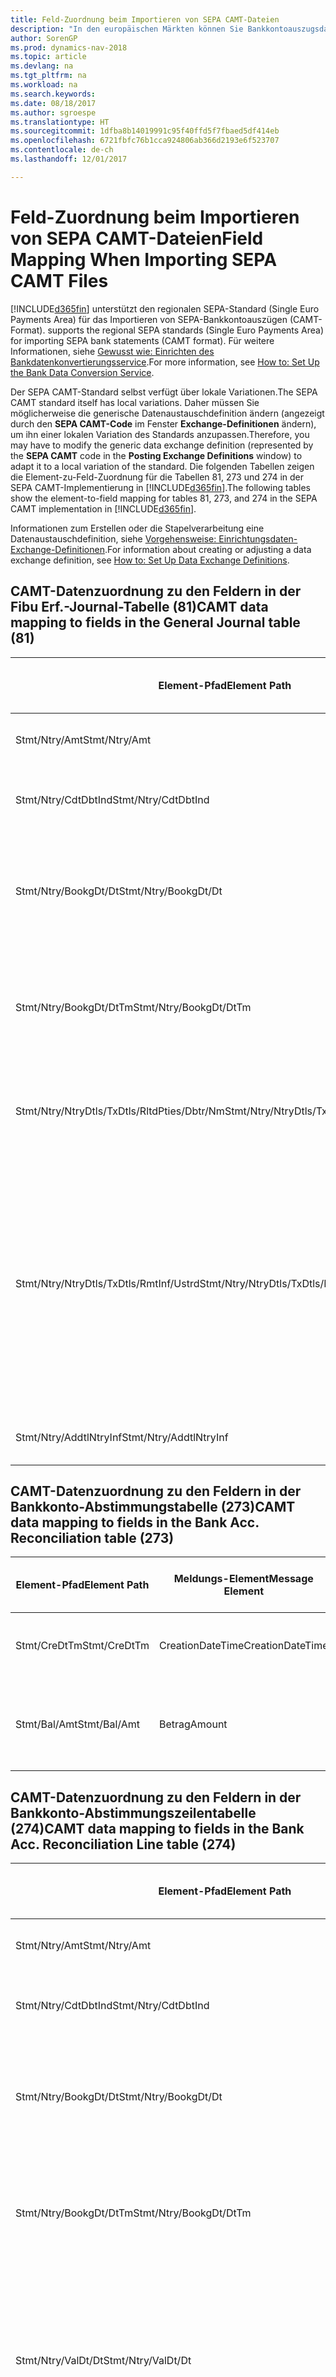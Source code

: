 ```yaml
---
title: Feld-Zuordnung beim Importieren von SEPA CAMT-Dateien
description: "In den europäischen Märkten können Sie Bankkontoauszugsdateien in den regionalen SEPA-Standards (einzelner Eurozahlungs-Bereich) importieren."
author: SorenGP
ms.prod: dynamics-nav-2018
ms.topic: article
ms.devlang: na
ms.tgt_pltfrm: na
ms.workload: na
ms.search.keywords: 
ms.date: 08/18/2017
ms.author: sgroespe
ms.translationtype: HT
ms.sourcegitcommit: 1dfba8b14019991c95f40ffd5f7fbaed5df414eb
ms.openlocfilehash: 6721fbfc76b1cca924806ab366d2193e6f523707
ms.contentlocale: de-ch
ms.lasthandoff: 12/01/2017

---
```

# <a name="field-mapping-when-importing-sepa-camt-files"></a><span data-ttu-id="c1bb7-103">Feld-Zuordnung beim Importieren von SEPA CAMT-Dateien</span><span class="sxs-lookup"><span data-stu-id="c1bb7-103">Field Mapping When Importing SEPA CAMT Files</span></span>
[!INCLUDE[d365fin](includes/d365fin_md.md)]<span data-ttu-id="c1bb7-104"> unterstützt den regionalen SEPA-Standard (Single Euro Payments Area) für das Importieren von SEPA-Bankkontoauszügen (CAMT-Format).</span><span class="sxs-lookup"><span data-stu-id="c1bb7-104"> supports the regional SEPA standards (Single Euro Payments Area) for importing SEPA bank statements (CAMT format).</span></span> <span data-ttu-id="c1bb7-105">Für weitere Informationen, siehe [Gewusst wie: Einrichten des Bankdatenkonvertierungsservice](bank-how-setup-bank-data-conversion-service.md).</span><span class="sxs-lookup"><span data-stu-id="c1bb7-105">For more information, see [How to: Set Up the Bank Data Conversion Service](bank-how-setup-bank-data-conversion-service.md).</span></span>  

 <span data-ttu-id="c1bb7-106">Der SEPA CAMT-Standard selbst verfügt über lokale Variationen.</span><span class="sxs-lookup"><span data-stu-id="c1bb7-106">The SEPA CAMT standard itself has local variations.</span></span> <span data-ttu-id="c1bb7-107">Daher müssen Sie möglicherweise die generische Datenaustauschdefinition ändern (angezeigt durch den **SEPA CAMT-Code** im Fenster **Exchange-Definitionen** ändern), um ihn einer lokalen Variation des Standards anzupassen.</span><span class="sxs-lookup"><span data-stu-id="c1bb7-107">Therefore, you may have to modify the generic data exchange definition (represented by the **SEPA CAMT** code in the **Posting Exchange Definitions** window) to adapt it to a local variation of the standard.</span></span> <span data-ttu-id="c1bb7-108">Die folgenden Tabellen zeigen die Element-zu-Feld-Zuordnung für die Tabellen 81, 273 und 274 in der SEPA CAMT-Implementierung in [!INCLUDE[d365fin](includes/d365fin_md.md)].</span><span class="sxs-lookup"><span data-stu-id="c1bb7-108">The following tables show the element-to-field mapping for tables 81, 273, and 274 in the SEPA CAMT implementation in [!INCLUDE[d365fin](includes/d365fin_md.md)].</span></span>  

 <span data-ttu-id="c1bb7-109">Informationen zum Erstellen oder die Stapelverarbeitung eine Datenaustauschdefinition, siehe [Vorgehensweise: Einrichtungsdaten-Exchange-Definitionen](across-how-to-set-up-data-exchange-definitions.md).</span><span class="sxs-lookup"><span data-stu-id="c1bb7-109">For information about creating or adjusting a data exchange definition, see [How to: Set Up Data Exchange Definitions](across-how-to-set-up-data-exchange-definitions.md).</span></span>  

## <a name="camt-data-mapping-to-fields-in-the-general-journal-table-81"></a><span data-ttu-id="c1bb7-110">CAMT-Datenzuordnung zu den Feldern in der Fibu Erf.-Journal-Tabelle (81)</span><span class="sxs-lookup"><span data-stu-id="c1bb7-110">CAMT data mapping to fields in the General Journal table (81)</span></span>  

|<span data-ttu-id="c1bb7-111">Element-Pfad</span><span class="sxs-lookup"><span data-stu-id="c1bb7-111">Element Path</span></span>|<span data-ttu-id="c1bb7-112">Meldungs-Element</span><span class="sxs-lookup"><span data-stu-id="c1bb7-112">Message Element</span></span>|<span data-ttu-id="c1bb7-113">Datentyp</span><span class="sxs-lookup"><span data-stu-id="c1bb7-113">Data Type</span></span>|<span data-ttu-id="c1bb7-114">Beschreibung</span><span class="sxs-lookup"><span data-stu-id="c1bb7-114">Description</span></span>|<span data-ttu-id="c1bb7-115">Kennzeichen mit negativem Zeichen</span><span class="sxs-lookup"><span data-stu-id="c1bb7-115">Negative-Sign Identifier</span></span>|<span data-ttu-id="c1bb7-116">Feldnr.</span><span class="sxs-lookup"><span data-stu-id="c1bb7-116">Field No.</span></span>|<span data-ttu-id="c1bb7-117">Feldname</span><span class="sxs-lookup"><span data-stu-id="c1bb7-117">Field Name</span></span>|  
|------------------|---------------------|---------------|-----------------|-------------------------------|---------------|----------------|  
|<span data-ttu-id="c1bb7-118">Stmt/Ntry/Amt</span><span class="sxs-lookup"><span data-stu-id="c1bb7-118">Stmt/Ntry/Amt</span></span>|<span data-ttu-id="c1bb7-119">Betrag</span><span class="sxs-lookup"><span data-stu-id="c1bb7-119">Amount</span></span>|<span data-ttu-id="c1bb7-120">Dezimal</span><span class="sxs-lookup"><span data-stu-id="c1bb7-120">Decimal</span></span>|<span data-ttu-id="c1bb7-121">Der Geldbetrag im Bargeldposten</span><span class="sxs-lookup"><span data-stu-id="c1bb7-121">The amount of money in the cash entry</span></span>||<span data-ttu-id="c1bb7-122">13</span><span class="sxs-lookup"><span data-stu-id="c1bb7-122">13</span></span>|<span data-ttu-id="c1bb7-123">Betrag</span><span class="sxs-lookup"><span data-stu-id="c1bb7-123">Amount</span></span>|  
|<span data-ttu-id="c1bb7-124">Stmt/Ntry/CdtDbtInd</span><span class="sxs-lookup"><span data-stu-id="c1bb7-124">Stmt/Ntry/CdtDbtInd</span></span>|<span data-ttu-id="c1bb7-125">CreditDebitIndicator</span><span class="sxs-lookup"><span data-stu-id="c1bb7-125">CreditDebitIndicator</span></span>|<span data-ttu-id="c1bb7-126">Text</span><span class="sxs-lookup"><span data-stu-id="c1bb7-126">Text</span></span>|<span data-ttu-id="c1bb7-127">Gibt an, ob der Posten ein Habenbetrag oder ein Sollposten ist</span><span class="sxs-lookup"><span data-stu-id="c1bb7-127">Indicates whether the entry is a credit or a debit entry</span></span>|<span data-ttu-id="c1bb7-128">DBIT</span><span class="sxs-lookup"><span data-stu-id="c1bb7-128">DBIT</span></span>|<span data-ttu-id="c1bb7-129">13</span><span class="sxs-lookup"><span data-stu-id="c1bb7-129">13</span></span>|<span data-ttu-id="c1bb7-130">Betrag</span><span class="sxs-lookup"><span data-stu-id="c1bb7-130">Amount</span></span>|  
|<span data-ttu-id="c1bb7-131">Stmt/Ntry/BookgDt/Dt</span><span class="sxs-lookup"><span data-stu-id="c1bb7-131">Stmt/Ntry/BookgDt/Dt</span></span>|<span data-ttu-id="c1bb7-132">Datum</span><span class="sxs-lookup"><span data-stu-id="c1bb7-132">Date</span></span>|<span data-ttu-id="c1bb7-133">Datum</span><span class="sxs-lookup"><span data-stu-id="c1bb7-133">Date</span></span>|<span data-ttu-id="c1bb7-134">Das Datum der Buchung eines Postens auf einem Konto oder in den Büchern des Buchhaltungsservices.</span><span class="sxs-lookup"><span data-stu-id="c1bb7-134">The date when an entry is posted to an account on the account servicer's books</span></span>||<span data-ttu-id="c1bb7-135">5</span><span class="sxs-lookup"><span data-stu-id="c1bb7-135">5</span></span>|<span data-ttu-id="c1bb7-136">Buchungsdatum</span><span class="sxs-lookup"><span data-stu-id="c1bb7-136">Posting Date</span></span>|  
|<span data-ttu-id="c1bb7-137">Stmt/Ntry/BookgDt/DtTm</span><span class="sxs-lookup"><span data-stu-id="c1bb7-137">Stmt/Ntry/BookgDt/DtTm</span></span>|<span data-ttu-id="c1bb7-138">DateTime</span><span class="sxs-lookup"><span data-stu-id="c1bb7-138">DateTime</span></span>|<span data-ttu-id="c1bb7-139">DateTime</span><span class="sxs-lookup"><span data-stu-id="c1bb7-139">DateTime</span></span>|<span data-ttu-id="c1bb7-140">Das Datum und die Uhrzeit der Buchung eines Postens auf einem Konto oder in den Büchern des Buchhaltungsservices.</span><span class="sxs-lookup"><span data-stu-id="c1bb7-140">The date and time when an entry is posted to an account on the account servicer's books</span></span>||<span data-ttu-id="c1bb7-141">5</span><span class="sxs-lookup"><span data-stu-id="c1bb7-141">5</span></span>|<span data-ttu-id="c1bb7-142">Buchungsdatum</span><span class="sxs-lookup"><span data-stu-id="c1bb7-142">Posting Date</span></span>|  
|<span data-ttu-id="c1bb7-143">Stmt/Ntry/NtryDtls/TxDtls/RltdPties/Dbtr/Nm</span><span class="sxs-lookup"><span data-stu-id="c1bb7-143">Stmt/Ntry/NtryDtls/TxDtls/RltdPties/Dbtr/Nm</span></span>|<span data-ttu-id="c1bb7-144">Name</span><span class="sxs-lookup"><span data-stu-id="c1bb7-144">Name</span></span>|<span data-ttu-id="c1bb7-145">Text</span><span class="sxs-lookup"><span data-stu-id="c1bb7-145">Text</span></span>|<span data-ttu-id="c1bb7-146">Der Name der Partei, die einen Geldbetrag an das (wesentlichen) schuldet können</span><span class="sxs-lookup"><span data-stu-id="c1bb7-146">The name of the party that owes an amount of money to the (ultimate) creditor</span></span>||<span data-ttu-id="c1bb7-147">1221</span><span class="sxs-lookup"><span data-stu-id="c1bb7-147">1221</span></span>|<span data-ttu-id="c1bb7-148">Informationen Zahlender</span><span class="sxs-lookup"><span data-stu-id="c1bb7-148">Payer Information</span></span>|  
|<span data-ttu-id="c1bb7-149">Stmt/Ntry/NtryDtls/TxDtls/RmtInf/Ustrd</span><span class="sxs-lookup"><span data-stu-id="c1bb7-149">Stmt/Ntry/NtryDtls/TxDtls/RmtInf/Ustrd</span></span>|<span data-ttu-id="c1bb7-150">Unstrukturiert</span><span class="sxs-lookup"><span data-stu-id="c1bb7-150">Unstructured</span></span>|<span data-ttu-id="c1bb7-151">Text</span><span class="sxs-lookup"><span data-stu-id="c1bb7-151">Text</span></span>|<span data-ttu-id="c1bb7-152">Informationen, die angegeben werden, um Abgleichen/Abstimmung eines Postens mit den Artikeln zu aktivieren, die die Zahlung abgleichen soll, wie etwa Handelsrechnungen in einem Debitorensystem, in unstrukturierter Form.</span><span class="sxs-lookup"><span data-stu-id="c1bb7-152">Information supplied to enable the matching/reconciliation of an entry with the items that the payment is intended to settle, such as commercial invoices in an accounts-receivable system, in an unstructured form</span></span>||<span data-ttu-id="c1bb7-153">8</span><span class="sxs-lookup"><span data-stu-id="c1bb7-153">8</span></span>|<span data-ttu-id="c1bb7-154">Beschreibung</span><span class="sxs-lookup"><span data-stu-id="c1bb7-154">Description</span></span>|  
|<span data-ttu-id="c1bb7-155">Stmt/Ntry/AddtlNtryInf</span><span class="sxs-lookup"><span data-stu-id="c1bb7-155">Stmt/Ntry/AddtlNtryInf</span></span>|<span data-ttu-id="c1bb7-156">ZusätzlicheEingabeInformationen</span><span class="sxs-lookup"><span data-stu-id="c1bb7-156">AdditionalEntryInformation</span></span>|<span data-ttu-id="c1bb7-157">Text</span><span class="sxs-lookup"><span data-stu-id="c1bb7-157">Text</span></span>|<span data-ttu-id="c1bb7-158">Zusätzliche Informationen zu der Eingabe</span><span class="sxs-lookup"><span data-stu-id="c1bb7-158">Additional information about the entry</span></span>||<span data-ttu-id="c1bb7-159">1222</span><span class="sxs-lookup"><span data-stu-id="c1bb7-159">1222</span></span>|<span data-ttu-id="c1bb7-160">Transaktionsinformationen</span><span class="sxs-lookup"><span data-stu-id="c1bb7-160">Transaction Information</span></span>|  

## <a name="camt-data-mapping-to-fields-in-the-bank-acc-reconciliation-table-273"></a><span data-ttu-id="c1bb7-161">CAMT-Datenzuordnung zu den Feldern in der Bankkonto-Abstimmungstabelle (273)</span><span class="sxs-lookup"><span data-stu-id="c1bb7-161">CAMT data mapping to fields in the Bank Acc. Reconciliation table (273)</span></span>  

|<span data-ttu-id="c1bb7-162">Element-Pfad</span><span class="sxs-lookup"><span data-stu-id="c1bb7-162">Element Path</span></span>|<span data-ttu-id="c1bb7-163">Meldungs-Element</span><span class="sxs-lookup"><span data-stu-id="c1bb7-163">Message Element</span></span>|<span data-ttu-id="c1bb7-164">Datentyp</span><span class="sxs-lookup"><span data-stu-id="c1bb7-164">Data Type</span></span>|<span data-ttu-id="c1bb7-165">Beschreibung</span><span class="sxs-lookup"><span data-stu-id="c1bb7-165">Description</span></span>|<span data-ttu-id="c1bb7-166">Kennzeichen mit negativem Zeichen</span><span class="sxs-lookup"><span data-stu-id="c1bb7-166">Negative-Sign Identifier</span></span>|<span data-ttu-id="c1bb7-167">Feldnr.</span><span class="sxs-lookup"><span data-stu-id="c1bb7-167">Field No.</span></span>|<span data-ttu-id="c1bb7-168">Feldname</span><span class="sxs-lookup"><span data-stu-id="c1bb7-168">Field Name</span></span>|  
|------------------|---------------------|---------------|-----------------|-------------------------------|---------------|----------------|  
|<span data-ttu-id="c1bb7-169">Stmt/CreDtTm</span><span class="sxs-lookup"><span data-stu-id="c1bb7-169">Stmt/CreDtTm</span></span>|<span data-ttu-id="c1bb7-170">CreationDateTime</span><span class="sxs-lookup"><span data-stu-id="c1bb7-170">CreationDateTime</span></span>|<span data-ttu-id="c1bb7-171">Datum</span><span class="sxs-lookup"><span data-stu-id="c1bb7-171">Date</span></span>|<span data-ttu-id="c1bb7-172">Das Datum und die Uhrzeit der Erstellung der Nachricht.</span><span class="sxs-lookup"><span data-stu-id="c1bb7-172">The date and time when the message was created</span></span>||<span data-ttu-id="c1bb7-173">3</span><span class="sxs-lookup"><span data-stu-id="c1bb7-173">3</span></span>|<span data-ttu-id="c1bb7-174">Auszugsdatum</span><span class="sxs-lookup"><span data-stu-id="c1bb7-174">Statement Date</span></span>|  
|<span data-ttu-id="c1bb7-175">Stmt/Bal/Amt</span><span class="sxs-lookup"><span data-stu-id="c1bb7-175">Stmt/Bal/Amt</span></span>|<span data-ttu-id="c1bb7-176">Betrag</span><span class="sxs-lookup"><span data-stu-id="c1bb7-176">Amount</span></span>|<span data-ttu-id="c1bb7-177">Dezimal</span><span class="sxs-lookup"><span data-stu-id="c1bb7-177">Decimal</span></span>|<span data-ttu-id="c1bb7-178">Der Betrag, der aus den Nettobeträgen für alle Soll- und Habenposten resultiert</span><span class="sxs-lookup"><span data-stu-id="c1bb7-178">The amount resulting from the netted amounts for all debit and credit entries</span></span>||<span data-ttu-id="c1bb7-179">4</span><span class="sxs-lookup"><span data-stu-id="c1bb7-179">4</span></span>|<span data-ttu-id="c1bb7-180">Auszug Schluss-Saldo</span><span class="sxs-lookup"><span data-stu-id="c1bb7-180">Statement Ending Balance</span></span>|  

## <a name="camt-data-mapping-to-fields-in-the-bank-acc-reconciliation-line-table-274"></a><span data-ttu-id="c1bb7-181">CAMT-Datenzuordnung zu den Feldern in der Bankkonto-Abstimmungszeilentabelle (274)</span><span class="sxs-lookup"><span data-stu-id="c1bb7-181">CAMT data mapping to fields in the Bank Acc. Reconciliation Line table (274)</span></span>  

|<span data-ttu-id="c1bb7-182">Element-Pfad</span><span class="sxs-lookup"><span data-stu-id="c1bb7-182">Element Path</span></span>|<span data-ttu-id="c1bb7-183">Meldungs-Element</span><span class="sxs-lookup"><span data-stu-id="c1bb7-183">Message Element</span></span>|<span data-ttu-id="c1bb7-184">Datentyp</span><span class="sxs-lookup"><span data-stu-id="c1bb7-184">Data Type</span></span>|<span data-ttu-id="c1bb7-185">Beschreibung</span><span class="sxs-lookup"><span data-stu-id="c1bb7-185">Description</span></span>|<span data-ttu-id="c1bb7-186">Kennzeichen mit negativem Zeichen</span><span class="sxs-lookup"><span data-stu-id="c1bb7-186">Negative-Sign Identifier</span></span>|<span data-ttu-id="c1bb7-187">Feldnr.</span><span class="sxs-lookup"><span data-stu-id="c1bb7-187">Field No.</span></span>|<span data-ttu-id="c1bb7-188">Feldname</span><span class="sxs-lookup"><span data-stu-id="c1bb7-188">Field Name</span></span>|  
|------------------|---------------------|---------------|-----------------|-------------------------------|---------------|----------------|  
|<span data-ttu-id="c1bb7-189">Stmt/Ntry/Amt</span><span class="sxs-lookup"><span data-stu-id="c1bb7-189">Stmt/Ntry/Amt</span></span>|<span data-ttu-id="c1bb7-190">Betrag</span><span class="sxs-lookup"><span data-stu-id="c1bb7-190">Amount</span></span>|<span data-ttu-id="c1bb7-191">Dezimal</span><span class="sxs-lookup"><span data-stu-id="c1bb7-191">Decimal</span></span>|<span data-ttu-id="c1bb7-192">Der Geldbetrag im Bargeldposten</span><span class="sxs-lookup"><span data-stu-id="c1bb7-192">The amount of money in the cash entry</span></span>||<span data-ttu-id="c1bb7-193">7</span><span class="sxs-lookup"><span data-stu-id="c1bb7-193">7</span></span>|<span data-ttu-id="c1bb7-194">Auszugsbetrag</span><span class="sxs-lookup"><span data-stu-id="c1bb7-194">Statement Amount</span></span>|  
|<span data-ttu-id="c1bb7-195">Stmt/Ntry/CdtDbtInd</span><span class="sxs-lookup"><span data-stu-id="c1bb7-195">Stmt/Ntry/CdtDbtInd</span></span>|<span data-ttu-id="c1bb7-196">CreditDebitIndicator</span><span class="sxs-lookup"><span data-stu-id="c1bb7-196">CreditDebitIndicator</span></span>|<span data-ttu-id="c1bb7-197">Text</span><span class="sxs-lookup"><span data-stu-id="c1bb7-197">Text</span></span>|<span data-ttu-id="c1bb7-198">Gibt an, ob der Posten ein Habenbetrag oder ein Sollposten ist</span><span class="sxs-lookup"><span data-stu-id="c1bb7-198">Indicates whether the entry is a credit or a debit entry</span></span>|<span data-ttu-id="c1bb7-199">DBIT</span><span class="sxs-lookup"><span data-stu-id="c1bb7-199">DBIT</span></span>|<span data-ttu-id="c1bb7-200">7</span><span class="sxs-lookup"><span data-stu-id="c1bb7-200">7</span></span>|<span data-ttu-id="c1bb7-201">Auszugsbetrag</span><span class="sxs-lookup"><span data-stu-id="c1bb7-201">Statement Amount</span></span>|  
|<span data-ttu-id="c1bb7-202">Stmt/Ntry/BookgDt/Dt</span><span class="sxs-lookup"><span data-stu-id="c1bb7-202">Stmt/Ntry/BookgDt/Dt</span></span>|<span data-ttu-id="c1bb7-203">Datum</span><span class="sxs-lookup"><span data-stu-id="c1bb7-203">Date</span></span>|<span data-ttu-id="c1bb7-204">Datum</span><span class="sxs-lookup"><span data-stu-id="c1bb7-204">Date</span></span>|<span data-ttu-id="c1bb7-205">Das Datum der Buchung eines Postens auf einem Konto oder in den Büchern des Buchhaltungsservices.</span><span class="sxs-lookup"><span data-stu-id="c1bb7-205">The date when an entry is posted to an account on the account servicer's books</span></span>||<span data-ttu-id="c1bb7-206">5</span><span class="sxs-lookup"><span data-stu-id="c1bb7-206">5</span></span>|<span data-ttu-id="c1bb7-207">Transaktionsdatum</span><span class="sxs-lookup"><span data-stu-id="c1bb7-207">Transaction Date</span></span>|  
|<span data-ttu-id="c1bb7-208">Stmt/Ntry/BookgDt/DtTm</span><span class="sxs-lookup"><span data-stu-id="c1bb7-208">Stmt/Ntry/BookgDt/DtTm</span></span>|<span data-ttu-id="c1bb7-209">DateTime</span><span class="sxs-lookup"><span data-stu-id="c1bb7-209">DateTime</span></span>|<span data-ttu-id="c1bb7-210">DateTime</span><span class="sxs-lookup"><span data-stu-id="c1bb7-210">DateTime</span></span>|<span data-ttu-id="c1bb7-211">Das Datum und die Uhrzeit der Buchung eines Postens auf einem Konto oder in den Büchern des Buchhaltungsservices.</span><span class="sxs-lookup"><span data-stu-id="c1bb7-211">The date and time when an entry is posted to an account on the account servicer's books</span></span>||<span data-ttu-id="c1bb7-212">5</span><span class="sxs-lookup"><span data-stu-id="c1bb7-212">5</span></span>|<span data-ttu-id="c1bb7-213">Transaktionsdatum</span><span class="sxs-lookup"><span data-stu-id="c1bb7-213">Transaction Date</span></span>|  
|<span data-ttu-id="c1bb7-214">Stmt/Ntry/ValDt/Dt</span><span class="sxs-lookup"><span data-stu-id="c1bb7-214">Stmt/Ntry/ValDt/Dt</span></span>|<span data-ttu-id="c1bb7-215">Datum</span><span class="sxs-lookup"><span data-stu-id="c1bb7-215">Date</span></span>|<span data-ttu-id="c1bb7-216">Datum</span><span class="sxs-lookup"><span data-stu-id="c1bb7-216">Date</span></span>|<span data-ttu-id="c1bb7-217">Das Datum, an dem Anlagen für den Kontobesitzer im Falle eines Habenpostens verfügbar sind oder oder im Falle eines Sollpostens nicht mehr verfügbar sind.</span><span class="sxs-lookup"><span data-stu-id="c1bb7-217">The date when assets become available to the account owner in case of a credit entry, or cease to be available to the account owner in case of a debit entry</span></span>||<span data-ttu-id="c1bb7-218">12</span><span class="sxs-lookup"><span data-stu-id="c1bb7-218">12</span></span>|<span data-ttu-id="c1bb7-219">Valutadatum</span><span class="sxs-lookup"><span data-stu-id="c1bb7-219">Value Date</span></span>|  
|<span data-ttu-id="c1bb7-220">Stmt/Ntry/ValDt/DtTm</span><span class="sxs-lookup"><span data-stu-id="c1bb7-220">Stmt/Ntry/ValDt/DtTm</span></span>|<span data-ttu-id="c1bb7-221">DateTime</span><span class="sxs-lookup"><span data-stu-id="c1bb7-221">DateTime</span></span>|<span data-ttu-id="c1bb7-222">DateTime</span><span class="sxs-lookup"><span data-stu-id="c1bb7-222">DateTime</span></span>|<span data-ttu-id="c1bb7-223">Das Datum und die Uhrzeit, wenn Anlagen für den Kontobesitzer im Falle eines Habenpostens verfügbar sind oder oder im Falle eines Sollpostens nicht mehr verfügbar sind.</span><span class="sxs-lookup"><span data-stu-id="c1bb7-223">The date and time when assets become available to the account owner in case of a credit entry, or cease to be available to the account owner in case of a debit entry</span></span>||<span data-ttu-id="c1bb7-224">12</span><span class="sxs-lookup"><span data-stu-id="c1bb7-224">12</span></span>|<span data-ttu-id="c1bb7-225">Valutadatum</span><span class="sxs-lookup"><span data-stu-id="c1bb7-225">Value Date</span></span>|  
|<span data-ttu-id="c1bb7-226">Stmt/Ntry/NtryDtls/TxDtls/RltdPties/Dbtr/Nm</span><span class="sxs-lookup"><span data-stu-id="c1bb7-226">Stmt/Ntry/NtryDtls/TxDtls/RltdPties/Dbtr/Nm</span></span>|<span data-ttu-id="c1bb7-227">Name</span><span class="sxs-lookup"><span data-stu-id="c1bb7-227">Name</span></span>|<span data-ttu-id="c1bb7-228">Text</span><span class="sxs-lookup"><span data-stu-id="c1bb7-228">Text</span></span>|<span data-ttu-id="c1bb7-229">Der Name der Partei, die einen Geldbetrag an das (wesentlichen) schuldet können</span><span class="sxs-lookup"><span data-stu-id="c1bb7-229">The name of the party that owes an amount of money to the (ultimate) creditor</span></span>||<span data-ttu-id="c1bb7-230">15</span><span class="sxs-lookup"><span data-stu-id="c1bb7-230">15</span></span>|<span data-ttu-id="c1bb7-231">Informationen Zahlender</span><span class="sxs-lookup"><span data-stu-id="c1bb7-231">Payer Information</span></span>|  
|<span data-ttu-id="c1bb7-232">Stmt/Ntry/NtryDtls/TxDtls/RmtInf/Ustrd</span><span class="sxs-lookup"><span data-stu-id="c1bb7-232">Stmt/Ntry/NtryDtls/TxDtls/RmtInf/Ustrd</span></span>|<span data-ttu-id="c1bb7-233">Unstrukturiert</span><span class="sxs-lookup"><span data-stu-id="c1bb7-233">Unstructured</span></span>|<span data-ttu-id="c1bb7-234">Text</span><span class="sxs-lookup"><span data-stu-id="c1bb7-234">Text</span></span>|<span data-ttu-id="c1bb7-235">Informationen, die angegeben werden, um Abgleichen/Abstimmung eines Postens mit den Artikeln zu aktivieren, die die Zahlung abgleichen soll, wie etwa Handelsrechnungen in einem Debitorensystem, in unstrukturierter Form.</span><span class="sxs-lookup"><span data-stu-id="c1bb7-235">Information supplied to enable the matching/reconciliation of an entry with the items that the payment is intended to settle, such as commercial invoices in an accounts-receivable system, in an unstructured form</span></span>||<span data-ttu-id="c1bb7-236">6</span><span class="sxs-lookup"><span data-stu-id="c1bb7-236">6</span></span>|<span data-ttu-id="c1bb7-237">Beschreibung</span><span class="sxs-lookup"><span data-stu-id="c1bb7-237">Description</span></span>|  
|<span data-ttu-id="c1bb7-238">Stmt/Ntry/AddtlNtryInf</span><span class="sxs-lookup"><span data-stu-id="c1bb7-238">Stmt/Ntry/AddtlNtryInf</span></span>|<span data-ttu-id="c1bb7-239">ZusätzlicheEingabeInformationen</span><span class="sxs-lookup"><span data-stu-id="c1bb7-239">AdditionalEntryInformation</span></span>|<span data-ttu-id="c1bb7-240">Text</span><span class="sxs-lookup"><span data-stu-id="c1bb7-240">Text</span></span>|<span data-ttu-id="c1bb7-241">Zusätzliche Informationen zu der Eingabe</span><span class="sxs-lookup"><span data-stu-id="c1bb7-241">Additional information about the entry</span></span>||<span data-ttu-id="c1bb7-242">16</span><span class="sxs-lookup"><span data-stu-id="c1bb7-242">16</span></span>|<span data-ttu-id="c1bb7-243">Transaktionsinformationen</span><span class="sxs-lookup"><span data-stu-id="c1bb7-243">Transaction Information</span></span>|  

 <span data-ttu-id="c1bb7-244">Elemente im **Ntry**-Knoten, die in [!INCLUDE[d365fin](includes/d365fin_md.md)] importiert, aber nicht mit einem Feld verknüpft werden, werden in der **Exch.Spaltendefinition buchen**-Tabelle gespeichert.</span><span class="sxs-lookup"><span data-stu-id="c1bb7-244">Elements in the **Ntry** node that are imported into [!INCLUDE[d365fin](includes/d365fin_md.md)] but not mapped to any fields are stored in the **Posting Exch. Column Def** table.</span></span> <span data-ttu-id="c1bb7-245">Benutzer können diese Elemente **Zahlungsabstimmungs-Erfassungsjournal**, **Zahlungsausgleich** und **Bankkonto Abstimmen** Fenstern anzeigen, indem sie die **Details zur Bankauszugsposition** Aktion auswählen.</span><span class="sxs-lookup"><span data-stu-id="c1bb7-245">Users can view these elements from the **Payment Reconciliation Journal**, **Payment Application**, and **Bank Acc. Reconciliation** windows by choosing the **Bank Statement Line Details** action.</span></span> <span data-ttu-id="c1bb7-246">Weitere Informationen finden Sie unter [So gehts: Abstimmen von Zahlungen mithilfe der automatischen Anwendung](receivables-how-reconcile-payments-auto-application.md).</span><span class="sxs-lookup"><span data-stu-id="c1bb7-246">For more information, see [How to: Reconcile Payments Using Automatic Application](receivables-how-reconcile-payments-auto-application.md).</span></span>  
## <a name="see-also"></a><span data-ttu-id="c1bb7-247">Siehe auch</span><span class="sxs-lookup"><span data-stu-id="c1bb7-247">See Also</span></span>  
[<span data-ttu-id="c1bb7-248">Einrichten eines Datenaustauschs</span><span class="sxs-lookup"><span data-stu-id="c1bb7-248">Setting Up Data Exchange</span></span>](across-set-up-data-exchange.md)  
[<span data-ttu-id="c1bb7-249">Daten elektronisch austauschen</span><span class="sxs-lookup"><span data-stu-id="c1bb7-249">Exchanging Data Electronically</span></span>](across-data-exchange.md)  
<span data-ttu-id="c1bb7-250">[Gewusst wie: Einrichten des Bankdatenkonvertierungsservice](bank-how-setup-bank-data-conversion-service.md) </span><span class="sxs-lookup"><span data-stu-id="c1bb7-250">[How to: Set Up the Bank Data Conversion Service](bank-how-setup-bank-data-conversion-service.md) </span></span>  
[<span data-ttu-id="c1bb7-251">Gewusst wie: Verwenden von XML-Schemata zur Vorbereitung von Datenaustauschdefinitionen</span><span class="sxs-lookup"><span data-stu-id="c1bb7-251">How to: Use XML Schemas to Prepare Data Exchange Definitions</span></span>](across-how-to-use-xml-schemas-to-prepare-data-exchange-definitions.md)  
[<span data-ttu-id="c1bb7-252">Vorgehensweise: Abstimmen von Zahlungen mithilfe der automatischen Anwendung</span><span class="sxs-lookup"><span data-stu-id="c1bb7-252">How to: Reconcile Payments Using Automatic Application</span></span>](receivables-how-reconcile-payments-auto-application.md)  

